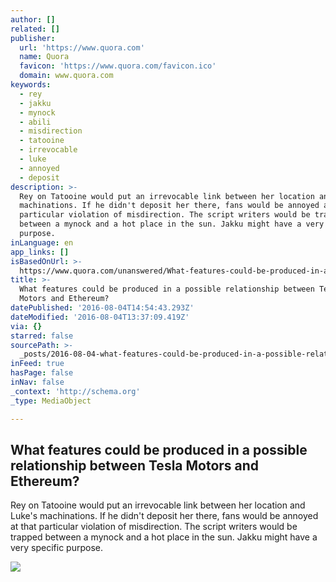 ```yaml
---
author: []
related: []
publisher:
  url: 'https://www.quora.com'
  name: Quora
  favicon: 'https://www.quora.com/favicon.ico'
  domain: www.quora.com
keywords:
  - rey
  - jakku
  - mynock
  - abili
  - misdirection
  - tatooine
  - irrevocable
  - luke
  - annoyed
  - deposit
description: >-
  Rey on Tatooine would put an irrevocable link between her location and Luke's
  machinations. If he didn't deposit her there, fans would be annoyed at that
  particular violation of misdirection. The script writers would be trapped
  between a mynock and a hot place in the sun. Jakku might have a very specific
  purpose.
inLanguage: en
app_links: []
isBasedOnUrl: >-
  https://www.quora.com/unanswered/What-features-could-be-produced-in-a-possible-relationship-between-Tesla-Motors-and-Ethereum
title: >-
  What features could be produced in a possible relationship between Tesla
  Motors and Ethereum?
datePublished: '2016-08-04T14:54:43.293Z'
dateModified: '2016-08-04T13:37:09.419Z'
via: {}
starred: false
sourcePath: >-
  _posts/2016-08-04-what-features-could-be-produced-in-a-possible-relationship-b.md
inFeed: true
hasPage: false
inNav: false
_context: 'http://schema.org'
_type: MediaObject

---
```

<article style=""><h1>What features could be produced in a possible relationship between Tesla Motors and Ethereum?</h1><p>Rey on Tatooine would put an irrevocable link between her location and Luke's machinations. If he didn't deposit her there, fans would be annoyed at that particular violation of misdirection. The script writers would be trapped between a mynock and a hot place in the sun. Jakku might have a very specific purpose.</p><img src="https://qsf.ec.quoracdn.net/-images.new_grid.fb_share_default.png2801ad8885530345.png" /></article>
